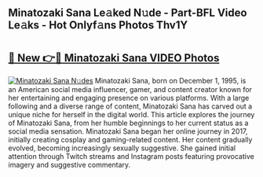 ## Minatozaki Sana Le𝚊ked N𝚞de - Part-BFL Video Le𝚊ks - Hot Onlyf𝚊ns Photos Thv1Y

# <h2><a href="http://ac12721.deff.icu/?id=Minatozaki+Sana">🔗 New 👉🔴 Minatozaki Sana VIDEO Photos</a></h2>

[![Minatozaki Sana N𝚞des](https://i.imgur.com/rIISA9y.gif)](http://ac12721.deff.icu/?id=Minatozaki+Sana)
Minatozaki Sana, born on December 1, 1995, is an American social media influencer, gamer, and content creator known for her entertaining and engaging presence on various platforms. With a large following and a diverse range of content, Minatozaki Sana has carved out a unique niche for herself in the digital world. This article explores the journey of Minatozaki Sana, from her humble beginnings to her current status as a social media sensation. Minatozaki Sana began her online journey in 2017, initially creating cosplay and gaming-related content. Her content gradually evolved, becoming increasingly sexually suggestive. She gained initial attention through Twitch streams and Instagram posts featuring provocative imagery and suggestive commentary.
